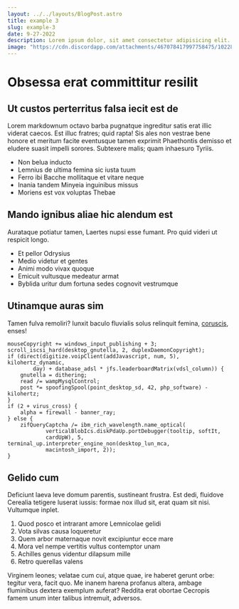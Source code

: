 ```yaml
---
layout: ../../layouts/BlogPost.astro
title: example 3
slug: example-3
date: 9-27-2022
description: Lorem ipsum dolor, sit amet consectetur adipisicing elit. Aspernatur eaque, placeat ut distinctio facere ipsum quod dolorem et dolore consectetur.
image: "https://cdn.discordapp.com/attachments/467078417997758475/1022846365824462889/IMG_6808.jpg"
---
```


# Obsessa erat committitur resilit

## Ut custos perterritus falsa iecit est de

Lorem markdownum octavo barba pugnatque ingreditur satis erat illic viderat
caecos. Est illuc fratres; quid rapta! Sis ales non vestrae bene honore et
meritum facite eventusque tamen exprimit Phaethontis demisso et eludere suasit
impelli sorores. Subtexere malis; quam inhaesuro Tyriis.

- Non belua inducto
- Lemnius de ultima femina sic iusta tuum
- Ferro ibi Bacche mollitaque et vitare neque
- Inania tandem Minyeia inguinibus missus
- Moriens est vox voluptas Thebae

## Mando ignibus aliae hic alendum est

Aurataque potiatur tamen, Laertes nupsi esse fumant. Pro quid videri ut respicit
longo.

- Et pellor Odrysius
- Medio videtur et gentes
- Animi modo vivax quoque
- Emicuit vultusque medeatur armat
- Byblida uritur dum fortuna sedes cognovit vestrumque

## Utinamque auras sim

Tamen fulva remoliri? Iunxit baculo fluvialis solus relinquit femina,
[coruscis](http://esset.net/nec), enses!

    mouseCopyright += windows_input_publishing + 3;
    scroll_iscsi_hard(desktop_gnutella, 2, duplexDaemonCopyright);
    if (direct(digitize.voipClient(addJavascript, num, 5), kilohertz_dynamic,
            day) + database_adsl * jfs.leaderboardMatrix(vdsl_column)) {
        gnutella = dithering;
        read /= wampMysqlControl;
        post *= spoofingSpool(point_desktop_sd, 42, php_software) - kilohertz;
    }
    if (2 + virus_cross) {
        alpha = firewall - banner_ray;
    } else {
        zifQueryCaptcha /= ibm_rich_wavelength.name_optical(
                verticalBlobIcs.diskPdaUp.portDebugger(tooltip, softIt,
                cardUpW), 5, terminal_up.interpreter_engine_non(desktop_lun_mca,
                macintosh_import, 2));
    }

## Gelido cum

Deficiunt laeva leve domum parentis, sustineant frustra. Est dedi, fluidove
Cerealia tetigere luserat iussis: formae nox illud sit, erat quam sit nisi.
Vultumque inplet.

1. Quod posco et intrarant amore Lemnicolae gelidi
2. Vota silvas causa loqueretur
3. Quem arbor maternaque novit excipiuntur ecce mare
4. Mora vel nempe vertitis vultus contemptor unam
5. Achilles genus videntur dilapsum mille
6. Retro querellas valens

Virginem leones; velatae cum cui, atque quae, ire haberet gerunt orbe: tegitur
vera, facit quo. Me inanem harena profanus altera, ambage fluminibus dextera
exemplum auferat? Reddita erat obortae Cecropis famem unum inter talibus
intremuit, adversos.